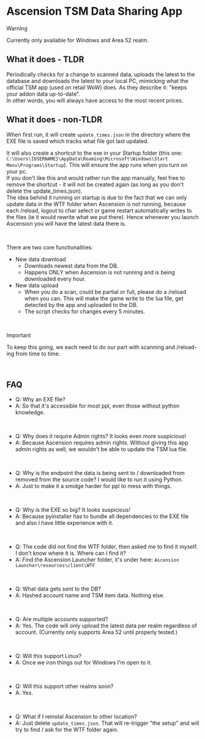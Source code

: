 # Ascension TSM Data Sharing App

> [!WARNING]
> Currently only available for Windows and Area 52 realm.

## What it does - TLDR
Periodically checks for a change to scanned data, uploads the latest to the database and downloads the latest to your local PC, mimicking what the official TSM app (used on retail WoW) does. As they describe it: "keeps your addon data up-to-date".<br>
In other words, you will always have access to the most recent prices.<br>

## What it does - non-TLDR
When first run, it will create `update_times.json` in the directory where the EXE file is saved which tracks what file got last updated.

It will also create a shortcut to the exe in your Startup folder (this one: `C:\Users\{USERNAME}\AppData\Roaming\Microsoft\Windows\Start Menu\Programs\Startup`). This will ensure the app runs when you turn on your pc.<br>
If you don't like this and would rather run the app manually, feel free to remove the shortcut - it will not be created again (as long as you don't delete the update_times.json).<br>
The idea behind it running on startup is due to the fact that we can only update data in the WTF folder when Ascension is not running, because each /reload, logout to char select or game restart automatically writes to the files (ie it would rewrite what we put there). Hence whenever you launch Ascension you will have the latest data there is.

&nbsp;

There are two core functionalities:<br>
- New data download
  - Downloads newest data from the DB.
  - Happens ONLY when Ascension is not running and is being downloaded every hour.
- New data upload
  - When you do a scan, could be partial or full, please do a /reload when you can. This will make the game write to the lua file, get detected by the app and uploaded to the DB.
  - The script checks for changes every 5 minutes.

&nbsp;

> [!IMPORTANT]
> To keep this going, we each need to do our part with scanning and /reload-ing from time to time.

&nbsp;

## FAQ
- Q: Why an EXE file?
- A: So that it's accessible for most ppl, even those without python knowledge.

&nbsp;

- Q: Why does it require Admin rights? It looks even more suspicious!
- A: Because Ascension requires admin rights. Without giving this app admin rights as well, we wouldn't be able to update the TSM lua file.

&nbsp;

- Q: Why is the endpoint the data is being sent to / downloaded from removed from the source code? I would like to run it using Python.
- A: Just to make it a smidge harder for ppl to mess with things.

&nbsp;

- Q: Why is the EXE so big? It looks suspicious!
- A: Because pyinstaller has to bundle all dependencies to the EXE file and also I have little experience with it.

&nbsp;

- Q: The code did not find the WTF folder, then asked me to find it myself. I don't know where it is. Where can I find it?
- A: Find the Ascension Launcher folder, it's under here: `Ascension Launcher\resources\client\WTF`

&nbsp;

- Q: What data gets sent to the DB?
- A: Hashed account name and TSM item data. Nothing else.

&nbsp;

- Q: Are multiple accounts supported?
- A: Yes. The code will only upload the latest data per realm regardless of account. (Currently only supports Area 52 until properly tested.)

&nbsp;

- Q: Will this support Linux?
- A: Once we iron things out for Windows I'm open to it.

&nbsp;

- Q: Will this support other realms soon?
- A: Yes.

&nbsp;

- Q: What if I reinstal Ascension to other location?
- A: Just delete `update_times.json`. That will re-trigger "the setup" and will try to find / ask for the WTF folder again.
